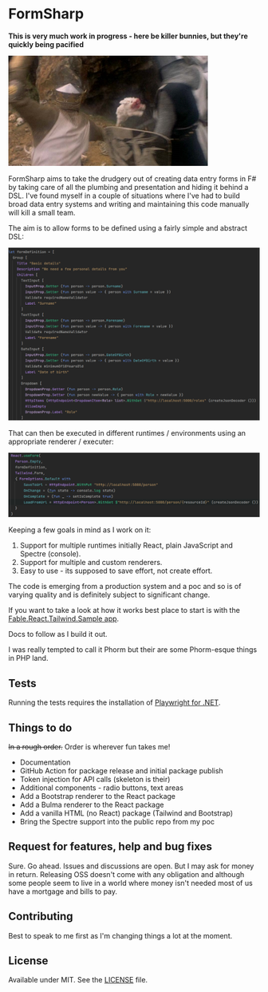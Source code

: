 # FormSharp

**This is very much work in progress - here be killer bunnies, but they're quickly being pacified**

![Alt text](./images/bunny.jpg?raw=true "Killer bunny")

FormSharp aims to take the drudgery out of creating data entry forms in F# by taking care of all the plumbing and presentation and hiding it behind a DSL. I've found myself in a couple of situations where I've had to build broad data entry systems and writing and maintaining this code manually will kill a small team.

The aim is to allow forms to be defined using a fairly simple and abstract DSL:

![Alt text](./images/dsl.png?raw=true "DSL")

That can then be executed in different runtimes / environments using an appropriate renderer / executer:

![Alt text](./images/reactRuntime.png?raw=true "React usage")

Keeping a few goals in mind as I work on it:

1. Support for multiple runtimes initially React, plain JavaScript and Spectre (console).
2. Support for multiple and custom renderers.
3. Easy to use - its supposed to save effort, not create effort.

The code is emerging from a production system and a poc and so is of varying quality and is definitely subject to significant change.

If you want to take a look at how it works best place to start is with the [Fable.React.Tailwind.Sample app](https://github.com/jamesrandall/formSharp/tree/samples/Fable.React.Tailwind.Sample).

Docs to follow as I build it out.

I was really tempted to call it Phorm but their are some Phorm-esque things in PHP land.

## Tests

Running the tests requires the installation of [Playwright for .NET](https://playwright.dev/dotnet/).

## Things to do

~~In a rough order.~~
Order is wherever fun takes me!

* Documentation
* GitHub Action for package release and initial package publish
* Token injection for API calls (skeleton is their)
* Additional components - radio buttons, text areas
* Add a Bootstrap renderer to the React package
* Add a Bulma renderer to the React package
* Add a vanilla HTML (no React) package (Tailwind and Bootstrap)
* Bring the Spectre support into the public repo from my poc

## Request for features, help and bug fixes

Sure. Go ahead. Issues and discussions are open. But I may ask for money in return. Releasing OSS doesn't come with any obligation and although some people seem to live in a world where money isn't needed most of us have a mortgage and bills to pay.

## Contributing

Best to speak to me first as I'm changing things a lot at the moment.

## License

Available under MIT. See the [LICENSE](https://github.com/jamesrandall/formSharp/tree/LICENSE) file.
